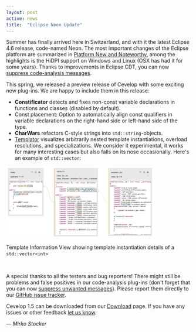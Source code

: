 ```yaml
---
layout: post
active: news
title:  "Eclipse Neon Update"
---
```


Summer has finally arrived here in Switzerland, and with it the latest Eclipse 4.6 release, code-named Neon.
The most important changes of the Eclipse platform are summarized in [Platform New and Noteworthy](https://www.eclipse.org/eclipse/news/4.6/platform.php), among the highlights is the HiDPI support
 on Windows and Linux (OSX has had it for some years). Thanks to improvements in Eclipse CDT, you can now [suppress code-analysis messages](https://wiki.eclipse.org/CDT/User/NewIn90#Code_Analysis).

This spring, we released a preview release of Cevelop with some exciting new plug-ins. We are happy to include them in this release:

* <strong>Constificator</strong> detects and fixes non-const variable declarations in functions and classes (disabled by default).
* Const placement: Option to automatically align const qualifiers in variable declarations on the right-hand side or left-hand side of the type.
* <strong>CharWars</strong> refactors C-style strings into <code>std::string</code>-objects.
* <a href="/features/#templator">Templator</a> visualizes  arbitrarily nested template instantiations, overload resolutions, and specializations. We consider it experimental, it works for many interesting cases but also falls on its nose occasionally. Here's an example of <code>std::vector</code>:

<img src="/img/templator-vector.png" class="img-responsive center-block" style="width:80%" alt="Template Instantiation Example">
<p class="img-caption">Template Information View showing template instantiation details of a <code>std::vector&lt;int&gt;</code> </p>

<br/>

A special thanks to all the testers and bug reporters! There might still be problems and false positives in our code-analysis plug-ins (don't forget that you can now [suppress unwanted messages](/faq/#suppression)). Please report them directly to our [GitHub issue tracker](https://github.com/Cevelop/Issues).


Cevelop 1.5 can be downloaded from our <a href='/download/'>Download</a> page. If you have any issues or other feedback [let us know](/contact).

<p class="pull-right">
  <em>&mdash; Mirko Stocker</em>
</p>
